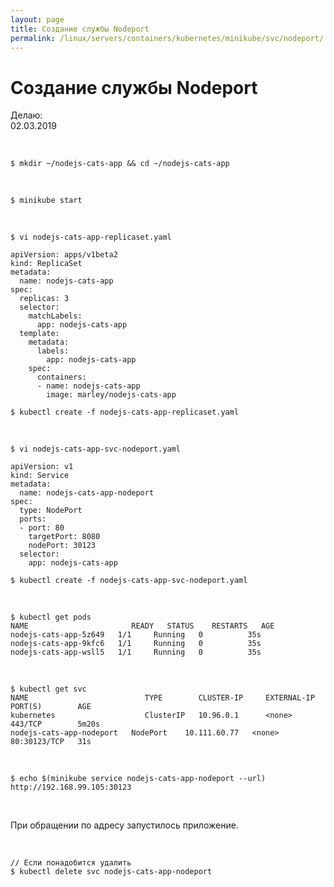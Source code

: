 ```yaml
---
layout: page
title: Создание службы Nodeport
permalink: /linux/servers/containers/kubernetes/minikube/svc/nodeport/
---
```


# Создание службы Nodeport

Делаю:  
02.03.2019

<br/>

    $ mkdir ~/nodejs-cats-app && cd ~/nodejs-cats-app

<br/>

    $ minikube start

<br/>

    $ vi nodejs-cats-app-replicaset.yaml

```
apiVersion: apps/v1beta2
kind: ReplicaSet
metadata:
  name: nodejs-cats-app
spec:
  replicas: 3
  selector:
    matchLabels:
      app: nodejs-cats-app
  template:
    metadata:
      labels:
        app: nodejs-cats-app
    spec:
      containers:
      - name: nodejs-cats-app
        image: marley/nodejs-cats-app
```

    $ kubectl create -f nodejs-cats-app-replicaset.yaml

<br/>

    $ vi nodejs-cats-app-svc-nodeport.yaml

```
apiVersion: v1
kind: Service
metadata:
  name: nodejs-cats-app-nodeport
spec:
  type: NodePort
  ports:
  - port: 80
    targetPort: 8080
    nodePort: 30123
  selector:
    app: nodejs-cats-app
```

    $ kubectl create -f nodejs-cats-app-svc-nodeport.yaml

<br/>

    $ kubectl get pods
    NAME                       READY   STATUS    RESTARTS   AGE
    nodejs-cats-app-5z649   1/1     Running   0          35s
    nodejs-cats-app-9kfc6   1/1     Running   0          35s
    nodejs-cats-app-wsll5   1/1     Running   0          35s

<br/>

    $ kubectl get svc
    NAME                          TYPE        CLUSTER-IP     EXTERNAL-IP   PORT(S)        AGE
    kubernetes                    ClusterIP   10.96.0.1      <none>        443/TCP        5m20s
    nodejs-cats-app-nodeport   NodePort    10.111.60.77   <none>        80:30123/TCP   31s

<br/>

    $ echo $(minikube service nodejs-cats-app-nodeport --url)
    http://192.168.99.105:30123

<br/>

При обращении по адресу запустилось приложение.

<br/>

    // Если понадобится удалить
    $ kubectl delete svc nodejs-cats-app-nodeport
